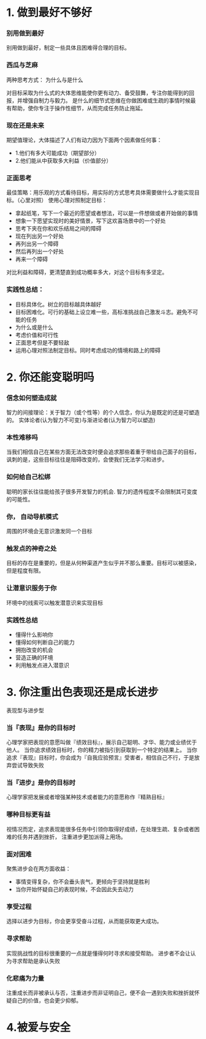 # 1. 做到最好不够好

### 别用做到最好
别用做到最好，制定一些具体且困难得合理的目标。

### 西瓜与芝麻
两种思考方式： 为什么与是什么

对目标采取为什么式的大体思维能使你更有动力、备受鼓舞，专注你能得到的回报，并增强自制力与毅力。
是什么的细节式思维在你做困难或生疏的事情时候最有帮助，使你专注于操作性细节，从而完成任务防止拖延。

### 现在还是未来

期望值理论，大体描述了人们有动力因为下面两个因素做任何事：

- 1.他们有多大可能成功（期望部分）
- 2.他们能从中获取多大利益（价值部分）

### 正面思考
最佳策略：用乐观的方式看待目标，用实际的方式思考具体需要做什么才能实现目标。（心里对照）
使用心理对照制定目标：

- 拿起纸笔，写下一个最近的愿望或者想法，可以是一件想做或者开始做的事情
- 想象一下愿望实现时的美好情景，写下这欢喜场景中的一个好处
- 思考下夹在你和欢乐结局之间的障碍
- 现在列出另一个好处
- 再列出另一个障碍
- 然后再列出一个好处
- 再来一个障碍

对比利益和障碍，更清楚直到成功概率多大，对这个目标有多坚定。

### 实践性总结：

- 目标具体化。树立的目标越具体越好
- 目标困难化。可行的基础上设立难一些，高标准挑战自己激发斗志。避免不可能的任务
- 为什么或是什么
- 考虑价值和可行性
- 正面思考但是不要轻敌
- 运用心理对照法制定目标。同时考虑成功的情境和路上的障碍

# 2. 你还能变聪明吗

### 信念如何塑造成就

智力的间接理论：关于智力（或个性等）的个人信念，你认为是既定的还是可塑造的。
实体论者(认为智力不可变)与渐进论者(认为智力可以塑造)

### 本性难移吗

当我们相信自己在某些方面无法改变时便会追求那些着重于带给自己面子的目标，讽刺的是，这些目标往往是阻碍改变的，会使我们无法学习和进步。

### 如何给自己松绑
聪明的家长往往能给孩子很多开发智力的机会.
智力的遗传程度不会限制其可变度的可能性。

### 你， 自动导航模式

周围的环境会无意识激发同一个目标

### 触发点的神奇之处

目标的存在是重要的，但是从何种渠道产生似乎并不那么重要。目标可以被感染，但是程度有限。

### 让潜意识服务于你

环境中的线索可以触发潜意识来实现目标

### 实践性总结

- 懂得什么影响你
- 懂得如何判断自己的能力
- 拥抱改变的机会
- 营造正确的环境
- 利用触发点进入潜意识

# 3. 你注重出色表现还是成长进步

 表现型与进步型

### 当『表现』是你的目标时

心理学家把表现的意愿叫做『绩效目标』，展示自己聪明、才华、能力或业绩优于他人。
当你追求绩效目标时，你的精力被指引到获取到一个特定的结果上。
当你追求『表现』目标时，你会成为『自我应验预言』受害者，相信自己不行，于是放弃尝试导致失败

### 当『进步』是你的目标时

心理学家把发展或者增强某种技术或者能力的意愿称作『精熟目标』

### 哪种目标更有益

视情况而定，追求表现能很多任务中引领你取得好成绩，在处理生疏、复杂或者困难的任务并遇到挫折，
注重进步更加派得上用场。

### 面对困难

聚焦进步会在两方面收益：

- 事情变得复杂，你不会垂头丧气，更倾向于坚持就是胜利
- 当你开始怀疑自己的表现时候，不会因此失去动力

### 享受过程

选择以进步为目标，你会更享受奋斗过程，从而能获取更大成功。

### 寻求帮助

实现挑战性的目标很重要的一点就是懂得何时寻求和接受帮助。
进步者不会让认为寻求帮助是承认失败

### 化悲痛为力量

注重成长而非被承认与否，注重进步而非证明自己，便不会一遇到失败和挫折就怀疑自己的价值，也会更少抑郁。


# 4.被爱与安全
